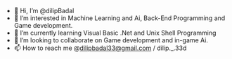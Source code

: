 - 👋 Hi, I’m @dilipBadal
- 👀 I’m interested in Machine Learning and Ai, Back-End Programming and Game development.
- 🌱 I’m currently learning Visual Basic .Net and Unix Shell Programming
- 💞️ I’m looking to collaborate on Game development and in-game Ai.
- 📫 How to reach me @dilipbadal33@gmail.com / dilip._.33d

<!---
dilipBadal/dilipBadal is a ✨ special ✨ repository because its `README.md` (this file) appears on your GitHub profile.
You can click the Preview link to take a look at your changes.
--->
